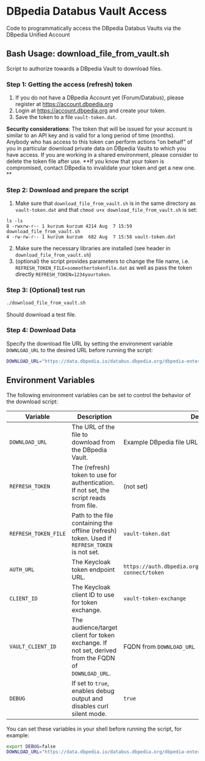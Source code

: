 # DBpedia Databus Vault Access
Code to programmatically access the DBpedia Databus Vaults via the DBpedia Unified Account

## Bash Usage: download_file_from_vault.sh
Script to authorize towards a DBpedia Vault to download files.

### Step 1: Getting the access (refresh) token 
1. If you do not have a DBpedia Account yet (Forum/Databus), please register at https://account.dbpedia.org  
2. Login at https://account.dbpedia.org and create your token.
3. Save the token to a file `vault-token.dat`.

**Security considerations**: The token that will be issued for your account is similar to an API key and is valid for a long period of time (months). Anybody who has access to this token can perform actions "on behalf" of you in particular download private data on DBpedia Vaults to which you have access. If you are working in a shared environment, please consider to delete the token file after use. **If you know that your token is compromised, contact DBpedia to invalidate your token and get a new one. **

### Step 2: Download and prepare the script
1. Make sure that `download_file_from_vault.sh` is in the same directory as `vault-token.dat` and that `chmod u+x download_file_from_vault.sh` is set:
```
ls -ls
8 -rwxrw-r-- 1 kurzum kurzum 4214 Aug  7 15:59 download_file_from_vault.sh
4 -rw-rw-r-- 1 kurzum kurzum  682 Aug  7 15:58 vault-token.dat
```
2. Make sure the necessary libraries are installed (see header in `download_file_from_vault.sh`)
3. (optional) the script provides parameters to change the file name, i.e. `REFRESH_TOKEN_FILE=someothertokenfile.dat` as well as pass the token directly `REFRESH_TOKEN=1234yourtoken`.

### Step 3: (Optional) test run
```bash 
./download_file_from_vault.sh
```
Should download a test file.  

### Step 4: Download Data
Specify the download file URL by setting the environment variable `DOWNLOAD_URL` to the desired URL before running the script:

```bash 
DOWNLOAD_URL="https://data.dbpedia.io/databus.dbpedia.org/dbpedia-enterprise/sneak-preview/fusion/2025-07-17/fusion_subjectns%3Ddbpedia-io_vocab%3Drdf_props%3Dtype.ttl.gz" ./download_file_from_vault.sh
```

## Environment Variables

The following environment variables can be set to control the behavior of the download script:

| Variable            | Description                                                                                         | Default Value                                                                 |
|---------------------|-----------------------------------------------------------------------------------------------------|-------------------------------------------------------------------------------|
| `DOWNLOAD_URL`      | The URL of the file to download from the DBpedia Vault.                                              | Example DBpedia file URL                                                      |
| `REFRESH_TOKEN`     | The (refresh) token to use for authentication. If not set, the script reads from file.       | (not set)                                                                     |
| `REFRESH_TOKEN_FILE`| Path to the file containing the offline (refresh) token. Used if `REFRESH_TOKEN` is not set.         | `vault-token.dat`                                                           |
| `AUTH_URL`          | The Keycloak token endpoint URL.                                                                    | `https://auth.dbpedia.org/realms/dbpedia/protocol/openid-connect/token`       |
| `CLIENT_ID`         | The Keycloak client ID to use for token exchange.                                                   | `vault-token-exchange`                                                        |
| `VAULT_CLIENT_ID`   | The audience/target client for token exchange. If not set, derived from the FQDN of `DOWNLOAD_URL`. | FQDN from `DOWNLOAD_URL`                                                      |
| `DEBUG`             | If set to `true`, enables debug output and disables curl silent mode.                               | `true`                                                                        |

You can set these variables in your shell before running the script, for example:

```bash
export DEBUG=false
DOWNLOAD_URL="https://data.dbpedia.io/databus.dbpedia.org/dbpedia-enterprise/dev/fusion-sneak-preview/2025-04-24-BETA/commons.wikimedia.org.nt.gz"./download_file_from_vault.sh
```



